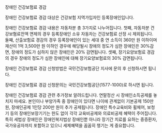 장애인 건강보험료 경감


장애인 건강보험료 경감 대상은 건강보험 지역가입자인 등록장애인입니다.


장애인 건강보험료 경감 내용은 자동차분 총 3가지로 나누어집니다.
첫째, 자동차분 건강보혐료전액 면제의 경우 등록장애인 소유 자동차는 건강보험료 산정 시 제외됩니다.
둘째, 산출보험료 경감의 경우 등록장애인이 있는 세대 중 연 소득이 360만 원 이하이며 재산이 1억 3,500만 원 이하인 경우에 해당될시 장애의 정도가 심한 장애인은 30%감면, 장애의 정도가 심하지 않은 장애인은 20% 감면됩니다.
셋째, 장기요양보험료 경감의 경우 장애의 정도가 심한 장애인에 대해 장기요양보험료의 30% 감면됩니다.


장애인 건강보험료 경감 신청방법은 국민건강보험공단 지사에 문의 후 신청하시면 됩니다.


장애인 건강보험료 경감 신청문의는 국민건강보험공단(1577-1000)로 하시면 됩니다.


장애인 건강보험료 경감 관련 추가정보 알려드립니다.
연말정산 시 장애인소득공제를 놓치지 마세요. 본인이나 부양가족 중 장애인이 있다면 나이에 관계없이 기본공제 150만 원, 장애인공제 1인당 200만 원이 추가 공제됩니다. 장애인 특수교육비와 휠체어, 보청기 등의 장애인보장기기는 한도 없이 각각 교육비공제와 의료비공제 혜택이 주어집니다. 특히 세법상 장애인은 장애인복지법상 장애인뿐 아니라 장기간 치료를 요하는 중증환자, 국가유공자까지 포함하고 있으니 세제혜택을 꼼꼼히 챙기는 게 중요합니다.